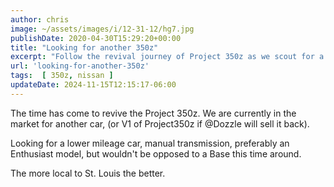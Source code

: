 ```yaml
---
author: chris
image: ~/assets/images/i/12-31-12/hg7.jpg
publishDate: 2020-04-30T15:29:20+00:00
title: "Looking for another 350z"
excerpt: "Follow the revival journey of Project 350z as we scout for a lower mileage, manual transmission model, closest to St. Louis."
url: 'looking-for-another-350z'
tags:  [ 350z, nissan ] 
updateDate: 2024-11-15T12:15:17-06:00
---
```


The time has come to revive the Project 350z. We are currently in the market for another car, (or V1 of Project350z if @Dozzle will sell it back).

Looking for a lower mileage car, manual transmission, preferably an Enthusiast model, but wouldn't be opposed to a Base this time around.

The more local to St. Louis the better.
